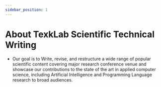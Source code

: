 ```yaml
---
sidebar_position: 1
---
```


# About TexkLab Scientific Technical Writing 


* Our goal is to Write, revise, and restructure a wide range of popular scientific content covering major research conference venue and showcase our contributions to the state of the art in applied computer science, including Artificial Intelligence and Programming Language research to broad audiences.


